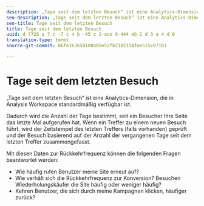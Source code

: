 ```yaml
---
description: „Tage seit dem letzten Besuch“ ist eine Analytics-Dimension, die in Analysis Workspace standardmäßig verfügbar ist.
seo-description: „Tage seit dem letzten Besuch“ ist eine Analytics-Dimension, die in Analysis Workspace standardmäßig verfügbar ist.
seo-title: Tage seit dem letzten Besuch
title: Tage seit dem letzten Besuch
uuid: d 7726 a 7 c -7 c 4 b -45 c 2-ace 9-444 eb 2 d 3 a 4 d 0
translation-type: tm+mt
source-git-commit: 86fe1b3650100a05e52fb2102134fee515c871b1

---
```



# Tage seit dem letzten Besuch

„Tage seit dem letzten Besuch“ ist eine Analytics-Dimension, die in Analysis Workspace standardmäßig verfügbar ist.

Dadurch wird die Anzahl der Tage bestimmt, seit ein Besucher Ihre Seite das letzte Mal aufgerufen hat. Wenn ein Treffer zu einem neuen Besuch führt, wird der Zeitstempel des letzten Treffers (falls vorhanden) geprüft und der Besuch basierend auf der Anzahl der vergangenen Tage seit dem letzten Treffer zusammengefasst.

Mit diesen Daten zur Rückkehrfrequenz können die folgenden Fragen beantwortet werden:

* Wie häufig rufen Benutzer meine Site erneut auf?
* Wie verhält sich die Rückkehrfrequenz zur Konversion? Besuchen Wiederholungskäufer die Site häufig oder weniger häufig?
* Kehren Benutzer, die sich durch meine Kampagnen klicken, häufiger zurück?

